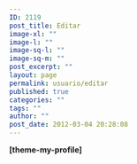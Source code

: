 ```yaml
---
ID: 2119
post_title: Editar
image-xl: ""
image-l: ""
image-sq-l: ""
image-sq-m: ""
post_excerpt: ""
layout: page
permalink: usuario/editar
published: true
categories: ""
tags: ""
author: ""
post_date: 2012-03-04 20:28:08
---
```

<strong>[theme-my-profile] </strong>